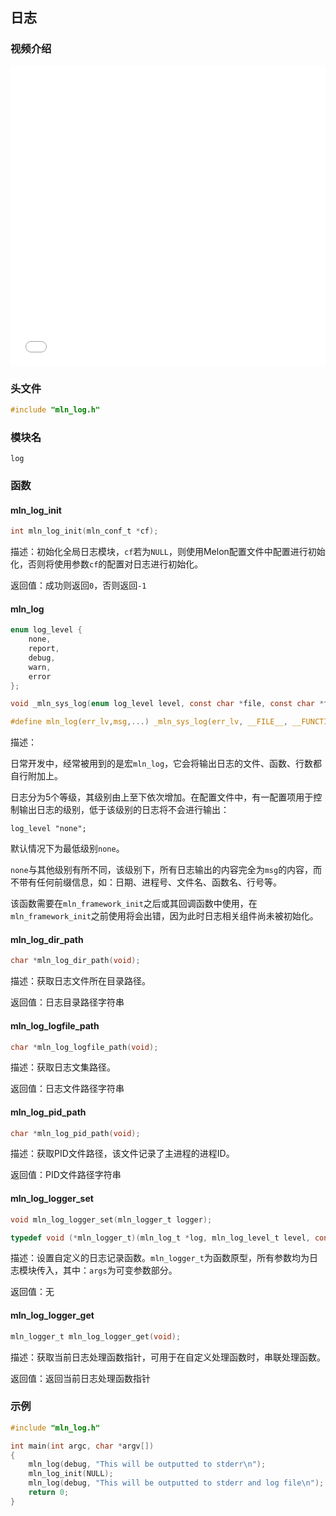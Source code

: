 ## 日志



### 视频介绍

<iframe src="//player.bilibili.com/player.html?bvid=BV1V94y1x7rD&page=1&autoplay=0" scrolling="no" border="0" frameborder="no" framespacing="0" allowfullscreen="true" height="480px" width="100%"> </iframe>



### 头文件

```c
#include "mln_log.h"
```



### 模块名

`log`



### 函数



#### mln_log_init

```c
int mln_log_init(mln_conf_t *cf);
```

描述：初始化全局日志模块，`cf`若为`NULL`，则使用Melon配置文件中配置进行初始化，否则将使用参数`cf`的配置对日志进行初始化。

返回值：成功则返回`0`，否则返回`-1`



#### mln_log

```c
enum log_level {
    none,
    report,
    debug,
    warn,
    error
};

void _mln_sys_log(enum log_level level, const char *file, const char *func, int line, char *msg, ...);

#define mln_log(err_lv,msg,...) _mln_sys_log(err_lv, __FILE__, __FUNCTION__, __LINE__, msg, ## __VA_ARGS__)
```

描述：

日常开发中，经常被用到的是宏`mln_log`，它会将输出日志的文件、函数、行数都自行附加上。

日志分为5个等级，其级别由上至下依次增加。在配置文件中，有一配置项用于控制输出日志的级别，低于该级别的日志将不会进行输出：

```
log_level "none";
```

默认情况下为最低级别`none`。

`none`与其他级别有所不同，该级别下，所有日志输出的内容完全为`msg`的内容，而不带有任何前缀信息，如：日期、进程号、文件名、函数名、行号等。

该函数需要在`mln_framework_init`之后或其回调函数中使用，在`mln_framework_init`之前使用将会出错，因为此时日志相关组件尚未被初始化。



#### mln_log_dir_path

```c
char *mln_log_dir_path(void);
```

描述：获取日志文件所在目录路径。

返回值：日志目录路径字符串



#### mln_log_logfile_path

```c
char *mln_log_logfile_path(void);
```

描述：获取日志文集路径。

返回值：日志文件路径字符串



#### mln_log_pid_path

```c
char *mln_log_pid_path(void);
```

描述：获取PID文件路径，该文件记录了主进程的进程ID。

返回值：PID文件路径字符串



#### mln_log_logger_set

```c
void mln_log_logger_set(mln_logger_t logger);

typedef void (*mln_logger_t)(mln_log_t *log, mln_log_level_t level, const char *filename, const char *funcname, int line, char *fmt, va_list args);
```

描述：设置自定义的日志记录函数。`mln_logger_t`为函数原型，所有参数均为日志模块传入，其中：`args`为可变参数部分。

返回值：无



#### mln_log_logger_get

```c
mln_logger_t mln_log_logger_get(void);
```

描述：获取当前日志处理函数指针，可用于在自定义处理函数时，串联处理函数。

返回值：返回当前日志处理函数指针




### 示例

```c
#include "mln_log.h"

int main(int argc, char *argv[])
{
    mln_log(debug, "This will be outputted to stderr\n");
    mln_log_init(NULL);
    mln_log(debug, "This will be outputted to stderr and log file\n");
    return 0;
}
```


